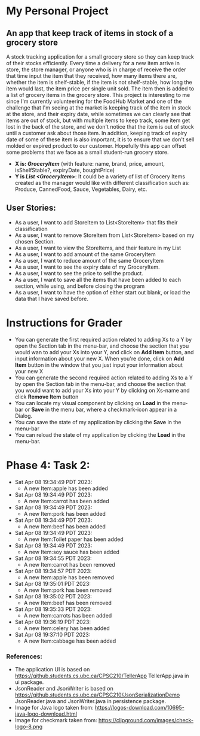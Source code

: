 # My Personal Project

## An app that keep track of items in stock of a grocery store
A stock tracking application for a small grocery store so they can keep track of their stocks efficiently. Every time a
delivery for a new item arrive in store, the store manager, or anyone who is in charge of receive the order that time 
input the item that they received, how many items there are, whether the item is shelf-stable, if the item is not 
shelf-stable, how long the item would last, the item price per single unit sold. The item then is added to a list of
grocery items in the grocery store. This project is interesting to me since I'm currently volunteering for the FoodHub 
Market and one of the challenge that I'm seeing at the market is keeping track of the item in stock at the store, and 
their expiry date, while sometimes we can clearly see that items are out of stock, but with multiple items to keep 
track, some item get lost in the back of the store, and we don't notice that the item is out of stock until a customer 
ask about those item. In addition, keeping track of expiry date of some of these item is also important, it is to 
ensure that we don't sell molded or expired product to our customer. Hopefully this app can offset some problems
that we face as a small student-run grocery store. 


- **X is: *GroceryItem*** (with feature: name, brand, price, amount, isShelfStable?, expiryDate, boughtPrice)
- **Y is *List \<GroceryItem>***: It could be a variety of list of Grocery Items created as the manager would like with 
different classification such as: Produce, CannedFood, Sauce, Vegetables, Dairy, etc.

## User Stories:
- As a user, I want to add StoreItem to List\<StoreItem> that fits their classification
- As a user, I want to remove StoreItem from List\<StoreItem> based on my chosen Section.
- As a user, I want to view the StoreItems, and their feature in my List
- As a user, I want to add amount of the same GroceryItem
- As a user, I want to reduce amount of the same GroceryItem
- As a user, I want to see the expiry date of my GroceryItem.
- As a user, I want to see the price to sell the product.
- As a user, I want to save all the items that have been added to each section, while using, 
and before closing the program
- As a user, I want to have the option of either start out blank, or load the data that I have saved before.

# Instructions for Grader
- You can generate the first required action related to adding Xs to a Y by open the Section tab in the menu-bar, 
and choose the section that you would wan to add your Xs into your Y, and click on **Add Item** button, 
and input information about your new X. When you're done, click on **Add Item** button in the window that you just 
input your information about your new X
- You can generate the second required action related to adding Xs to a Y by open the Section tab in the menu-bar,
and choose the section that you would want to add your Xs into your Y by clicking on Xs-name and click **Remove Item** button
- You can locate my visual component by clicking on **Load** in the menu-bar or **Save** in the menu bar, 
where a checkmark-icon appear in a Dialog.
- You can save the state of my application by clicking the **Save** in the menu-bar
- You can reload the state of my application by clicking the **Load** in the menu-bar.

# Phase 4: Task 2:
- Sat Apr 08 19:34:49 PDT 2023:
   - A new Item:apple has been added
- Sat Apr 08 19:34:49 PDT 2023:
   - A new Item:carrot has been added
- Sat Apr 08 19:34:49 PDT 2023:
   - A new Item:pork has been added
- Sat Apr 08 19:34:49 PDT 2023:
   - A new Item:beef has been added
- Sat Apr 08 19:34:49 PDT 2023:
   - A new Item:Toilet paper has been added
- Sat Apr 08 19:34:49 PDT 2023:
   - A new Item:soy sauce has been added
- Sat Apr 08 19:34:55 PDT 2023: 
   - A new Item:carrot has been removed
- Sat Apr 08 19:34:57 PDT 2023:
   - A new Item:apple has been removed
- Sat Apr 08 19:35:01 PDT 2023:
   - A new Item:pork has been removed
- Sat Apr 08 19:35:02 PDT 2023:
   - A new Item:beef has been removed
- Sat Apr 08 19:35:33 PDT 2023:
   - A new Item:carrots has been added
- Sat Apr 08 19:36:19 PDT 2023:
   - A new Item:celery has been added
- Sat Apr 08 19:37:10 PDT 2023:
   - A new Item:cabbage has been added


### References:
- The application UI is based on https://github.students.cs.ubc.ca/CPSC210/TellerApp TellerApp.java in ui package.
- JsonReader and JsonWriter is based on https://github.students.cs.ubc.ca/CPSC210/JsonSerializationDemo JsonReader.java
and JsonWriter.java in persistence package.
- Image for Java logo taken from: https://logos-download.com/10695-java-logo-download.html
- Image for checkmark taken from: https://clipground.com/images/check-logo-8.png


  
